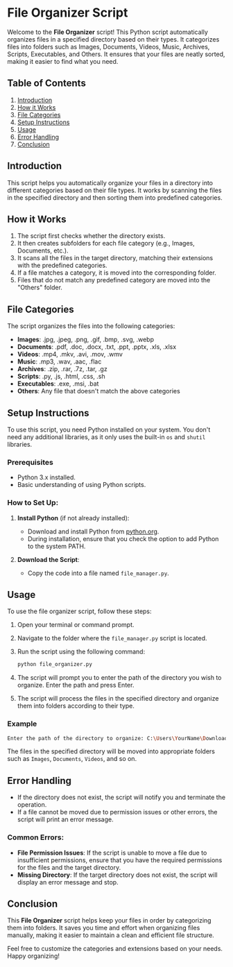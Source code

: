 # File Organizer Script

Welcome to the **File Organizer** script! This Python script automatically organizes files in a specified directory based on their types. It categorizes files into folders such as Images, Documents, Videos, Music, Archives, Scripts, Executables, and Others. It ensures that your files are neatly sorted, making it easier to find what you need.

## Table of Contents
1. [Introduction](#introduction)
2. [How it Works](#how-it-works)
3. [File Categories](#file-categories)
4. [Setup Instructions](#setup-instructions)
5. [Usage](#usage)
6. [Error Handling](#error-handling)
7. [Conclusion](#conclusion)

## Introduction

This script helps you automatically organize your files in a directory into different categories based on their file types. It works by scanning the files in the specified directory and then sorting them into predefined categories.

## How it Works

1. The script first checks whether the directory exists.
2. It then creates subfolders for each file category (e.g., Images, Documents, etc.).
3. It scans all the files in the target directory, matching their extensions with the predefined categories.
4. If a file matches a category, it is moved into the corresponding folder.
5. Files that do not match any predefined category are moved into the "Others" folder.

## File Categories

The script organizes the files into the following categories:

- **Images**: .jpg, .jpeg, .png, .gif, .bmp, .svg, .webp
- **Documents**: .pdf, .doc, .docx, .txt, .ppt, .pptx, .xls, .xlsx
- **Videos**: .mp4, .mkv, .avi, .mov, .wmv
- **Music**: .mp3, .wav, .aac, .flac
- **Archives**: .zip, .rar, .7z, .tar, .gz
- **Scripts**: .py, .js, .html, .css, .sh
- **Executables**: .exe, .msi, .bat
- **Others**: Any file that doesn't match the above categories

## Setup Instructions

To use this script, you need Python installed on your system. You don't need any additional libraries, as it only uses the built-in `os` and `shutil` libraries.

### Prerequisites

- Python 3.x installed.
- Basic understanding of using Python scripts.

### How to Set Up:

1. **Install Python** (if not already installed):
    - Download and install Python from [python.org](https://www.python.org/downloads/).
    - During installation, ensure that you check the option to add Python to the system PATH.

2. **Download the Script**:
    - Copy the code into a file named `file_manager.py`.

## Usage

To use the file organizer script, follow these steps:

1. Open your terminal or command prompt.
2. Navigate to the folder where the `file_manager.py` script is located.
3. Run the script using the following command:

   ```bash
   python file_organizer.py
   ```

4. The script will prompt you to enter the path of the directory you wish to organize. Enter the path and press Enter.

5. The script will process the files in the specified directory and organize them into folders according to their type.

### Example

```bash
Enter the path of the directory to organize: C:\Users\YourName\Downloads
```

The files in the specified directory will be moved into appropriate folders such as `Images`, `Documents`, `Videos`, and so on.

## Error Handling

- If the directory does not exist, the script will notify you and terminate the operation.
- If a file cannot be moved due to permission issues or other errors, the script will print an error message.

### Common Errors:
- **File Permission Issues**: If the script is unable to move a file due to insufficient permissions, ensure that you have the required permissions for the files and the target directory.
- **Missing Directory**: If the target directory does not exist, the script will display an error message and stop.

## Conclusion

This **File Organizer** script helps keep your files in order by categorizing them into folders. It saves you time and effort when organizing files manually, making it easier to maintain a clean and efficient file structure.

Feel free to customize the categories and extensions based on your needs. Happy organizing!
